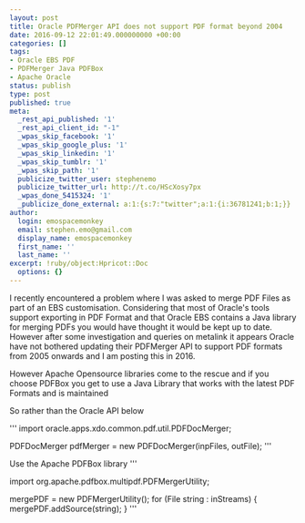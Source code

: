 ```yaml
---
layout: post
title: Oracle PDFMerger API does not support PDF format beyond 2004
date: 2016-09-12 22:01:49.000000000 +00:00
categories: []
tags:
- Oracle EBS PDF
- PDFMerger Java PDFBox
- Apache Oracle
status: publish
type: post
published: true
meta:
  _rest_api_published: '1'
  _rest_api_client_id: "-1"
  _wpas_skip_facebook: '1'
  _wpas_skip_google_plus: '1'
  _wpas_skip_linkedin: '1'
  _wpas_skip_tumblr: '1'
  _wpas_skip_path: '1'
  publicize_twitter_user: stephenemo
  publicize_twitter_url: http://t.co/HScXosy7px
  _wpas_done_5415324: '1'
  _publicize_done_external: a:1:{s:7:"twitter";a:1:{i:36781241;b:1;}}
author:
  login: emospacemonkey
  email: stephen.emo@gmail.com
  display_name: emospacemonkey
  first_name: ''
  last_name: ''
excerpt: !ruby/object:Hpricot::Doc
  options: {}
---
```

I recently encountered a problem where I was asked to merge PDF Files as part of an EBS customisation. Considering that most of Oracle's tools support exporting in PDF Format and that Oracle EBS contains a Java library for merging PDFs you would have thought it would be kept up to date. However after some investigation and queries on metalink it appears Oracle have not bothered updating their PDFMerger API to support PDF formats from 2005 onwards and I am posting this in 2016.

However Apache Opensource libraries come to the rescue and if you choose PDFBox you get to use a Java Library that works with the latest PDF Formats and is maintained 

So rather than the Oracle API below

'''
import oracle.apps.xdo.common.pdf.util.PDFDocMerger;

PDFDocMerger pdfMerger = new PDFDocMerger(inpFiles, outFile);
'''

Use the Apache PDFBox library
'''

import org.apache.pdfbox.multipdf.PDFMergerUtility;

mergePDF = new PDFMergerUtility();
for (File string : inStreams)
{
          mergePDF.addSource(string);
} 
'''


